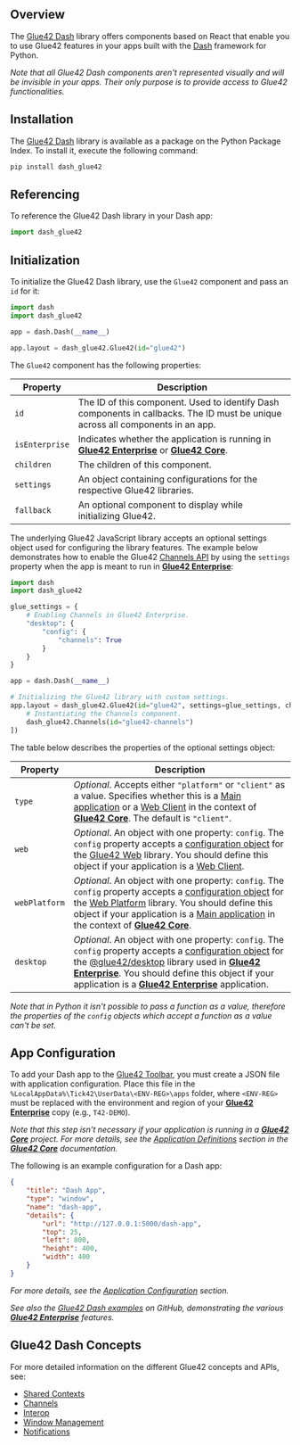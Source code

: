 ## Overview

The [Glue42 Dash](https://pypi.org/project/dash-glue42/) library offers components based on React that enable you to use Glue42 features in your apps built with the [Dash](https://dash.plotly.com/) framework for Python.

*Note that all Glue42 Dash components aren't represented visually and will be invisible in your apps. Their only purpose is to provide access to Glue42 functionalities.*

## Installation

The [Glue42 Dash](https://pypi.org/project/dash-glue42/) library is available as a package on the Python Package Index. To install it, execute the following command:

```cmd
pip install dash_glue42
```

## Referencing

To reference the Glue42 Dash library in your Dash app:

```python
import dash_glue42
```

## Initialization

To initialize the Glue42 Dash library, use the `Glue42` component and pass an `id` for it:

```python
import dash
import dash_glue42

app = dash.Dash(__name__)

app.layout = dash_glue42.Glue42(id="glue42")
```

The `Glue42` component has the following properties:

| Property | Description |
|----------|-------------|
| `id` | The ID of this component. Used to identify Dash components in callbacks. The ID must be unique across all components in an app. |
| `isEnterprise` | Indicates whether the application is running in [**Glue42 Enterprise**](https://glue42.com/enterprise/) or [**Glue42 Core**](https://glue42.com/core/). |
| `children` | The children of this component. |
| `settings` | An object containing configurations for the respective Glue42 libraries. |
| `fallback` | An optional component to display while initializing Glue42. |

The underlying Glue42 JavaScript library accepts an optional settings object used for configuring the library features. The example below demonstrates how to enable the Glue42 [Channels API](../../../../glue42-concepts/data-sharing-between-apps/channels/dash/index.html) by using the `settings` property when the app is meant to run in [**Glue42 Enterprise**](https://glue42.com/enterprise/):

```python
import dash
import dash_glue42

glue_settings = {
    # Enabling Channels in Glue42 Enterprise.
    "desktop": {
        "config": {
            "channels": True
        }
    }
}

app = dash.Dash(__name__)

# Initializing the Glue42 library with custom settings.
app.layout = dash_glue42.Glue42(id="glue42", settings=glue_settings, children=[
    # Instantiating the Channels component.
    dash_glue42.Channels(id="glue42-channels")
])
```

The table below describes the properties of the optional settings object:

| Property | Description |
|----------|-------------|
| `type` | *Optional*. Accepts either `"platform"` or `"client"` as a value. Specifies whether this is a [Main application](https://core-docs.glue42.com/developers/core-concepts/web-platform/overview/index.html) or a [Web Client](https://core-docs.glue42.com/developers/core-concepts/web-client/overview/index.html) in the context of [**Glue42 Core**](https://glue42.com/core/). The default is `"client"`. |
| `web` | *Optional*. An object with one property: `config`. The `config` property accepts a [configuration object](https://core-docs.glue42.com/reference/core/latest/glue42%20web/index.html#Config) for the [Glue42 Web](https://www.npmjs.com/package/@glue42/web) library. You should define this object if your application is a [Web Client](https://core-docs.glue42.com/developers/core-concepts/web-client/overview/index.html). |
| `webPlatform` | *Optional*. An object with one property: `config`. The `config` property accepts a [configuration object](https://core-docs.glue42.com/developers/core-concepts/web-platform/setup/index.html#configuration) for the [Web Platform](https://www.npmjs.com/package/@glue42/web-platform) library. You should define this object if your application is a [Main application](https://core-docs.glue42.com/developers/core-concepts/web-platform/overview/index.html) in the context of [**Glue42 Core**](https://glue42.com/core/). |
| `desktop` | *Optional*. An object with one property: `config`. The `config` property accepts a [configuration object](../../../../reference/glue/latest/glue/index.html#Config) for the [@glue42/desktop](https://www.npmjs.com/package/@glue42/desktop) library used in [**Glue42 Enterprise**](https://glue42.com/enterprise/). You should define this object if your application is a [**Glue42 Enterprise**](https://glue42.com/enterprise/) application. |

*Note that in Python it isn't possible to pass a function as a value, therefore the properties of the `config` objects which accept a function as a value can't be set.*

## App Configuration

To add your Dash app to the [Glue42 Toolbar](../../../../glue42-concepts/glue42-toolbar/index.html), you must create a JSON file with application configuration. Place this file in the `%LocalAppData%\Tick42\UserData\<ENV-REG>\apps` folder, where `<ENV-REG>` must be replaced with the environment and region of your [**Glue42 Enterprise**](https://glue42.com/enterprise/) copy (e.g., `T42-DEMO`).

*Note that this step isn't necessary if your application is running in a [**Glue42 Core**](https://glue42.com/core/) project. For more details, see the [Application Definitions](https://core-docs.glue42.com/capabilities/application-management/index.html#application_definitions) section in the [**Glue42 Core**](https://glue42.com/core/) documentation.*

The following is an example configuration for a Dash app:

```json
{
    "title": "Dash App",
    "type": "window",
    "name": "dash-app",
    "details": {
        "url": "http://127.0.0.1:5000/dash-app",
        "top": 25,
        "left": 800,
        "height": 400,
        "width": 400
    }
}
```

*For more details, see the [Application Configuration](../../../../developers/configuration/application/index.html) section.*

*See also the [Glue42 Dash examples](https://github.com/Glue42/glue-dash-example) on GitHub, demonstrating the various [**Glue42 Enterprise**](https://glue42.com/enterprise/) features.*

## Glue42 Dash Concepts

For more detailed information on the different Glue42 concepts and APIs, see:

- [Shared Contexts](../../../../glue42-concepts/data-sharing-between-apps/shared-contexts/dash/index.html)
- [Channels](../../../../glue42-concepts/data-sharing-between-apps/channels/dash/index.html)
- [Interop](../../../../glue42-concepts/data-sharing-between-apps/interop/dash/index.html)
- [Window Management](../../../../glue42-concepts/windows/window-management/dash/index.html)
- [Notifications](../../../../glue42-concepts/notifications/dash/index.html)